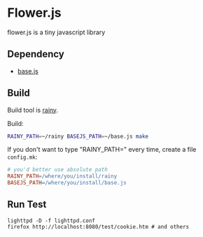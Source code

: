 # Flower.js

flower.js is a tiny javascript library

## Dependency

* [base.js](https://github.com/henix/base.js)

## Build

Build tool is [rainy](https://github.com/henix/rainy).

Build:

```bash
RAINY_PATH=~/rainy BASEJS_PATH=~/base.js make
```

If you don't want to type "RAINY_PATH=" every time, create a file `config.mk`:

```makefile
# you'd better use absolute path
RAINY_PATH=/where/you/install/rainy
BASEJS_PATH=/where/you/install/base.js
```

## Run Test

	lighttpd -D -f lighttpd.conf
	firefox http://localhost:8080/test/cookie.htm # and others
